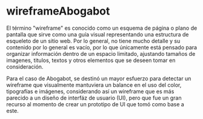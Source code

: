 # wireframeAbogabot

El término "wireframe" es conocido como un esquema de página o plano de pantalla que sirve como una guía
visual representando una estructura de esqueleto de un sitio web. Por lo general, no tiene mucho detalle y 
su contenido por lo general es vacío, por lo que únicamente está pensado para organizar información
dentro de un espacio limitado, ajustando tamaños de imagenes, titulos, textos y otros elementos que se 
deseen tomar en consideración.

Para el caso de Abogabot, se destinó un mayor esfuerzo para detectar un wireframe que visualmente mantuviera
un balance en el uso del color, tipografías e imágenes, considerando así un wireframe que es más parecido a 
un diseño de interfáz de usuario (UI), pero que fue un gran recurso al momento de crear un prototipo de UI
que tomó como base a este.
